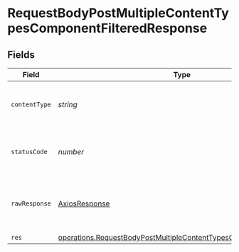 # RequestBodyPostMultipleContentTypesComponentFilteredResponse


## Fields

| Field                                                                                                                                                    | Type                                                                                                                                                     | Required                                                                                                                                                 | Description                                                                                                                                              |
| -------------------------------------------------------------------------------------------------------------------------------------------------------- | -------------------------------------------------------------------------------------------------------------------------------------------------------- | -------------------------------------------------------------------------------------------------------------------------------------------------------- | -------------------------------------------------------------------------------------------------------------------------------------------------------- |
| `contentType`                                                                                                                                            | *string*                                                                                                                                                 | :heavy_check_mark:                                                                                                                                       | HTTP response content type for this operation                                                                                                            |
| `statusCode`                                                                                                                                             | *number*                                                                                                                                                 | :heavy_check_mark:                                                                                                                                       | HTTP response status code for this operation                                                                                                             |
| `rawResponse`                                                                                                                                            | [AxiosResponse](https://axios-http.com/docs/res_schema)                                                                                                  | :heavy_minus_sign:                                                                                                                                       | Raw HTTP response; suitable for custom response parsing                                                                                                  |
| `res`                                                                                                                                                    | [operations.RequestBodyPostMultipleContentTypesComponentFilteredRes](../../models/operations/requestbodypostmultiplecontenttypescomponentfilteredres.md) | :heavy_minus_sign:                                                                                                                                       | OK                                                                                                                                                       |